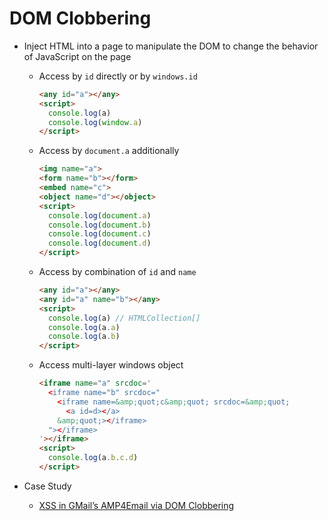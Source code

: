 # DOM Clobbering
- Inject HTML into a page to manipulate the DOM to change the behavior of JavaScript on the page
  - Access by `id` directly or by `windows.id`
    ```html
    <any id="a"></any>
    <script>
      console.log(a)
      console.log(window.a)
    </script>
    ```
  - Access by `document.a` additionally
    ```html
    <img name="a">
    <form name="b"></form>
    <embed name="c">
    <object name="d"></object>
    <script>
      console.log(document.a)
      console.log(document.b)
      console.log(document.c)
      console.log(document.d)
    </script>
    ```
  - Access by combination of `id` and `name`
    ```html
    <any id="a"></any>
    <any id="a" name="b"></any>
    <script>
      console.log(a) // HTMLCollection[]
      console.log(a.a)
      console.log(a.b)
    </script>
    ```
  - Access multi-layer windows object
    ```html
    <iframe name="a" srcdoc='
      <iframe name="b" srcdoc="
        <iframe name=&amp;quot;c&amp;quot; srcdoc=&amp;quot;
          <a id=d></a>
        &amp;quot;></iframe>
      "></iframe>
    '></iframe>
    <script>
      console.log(a.b.c.d)
    </script>
    ```

- Case Study
  - [XSS in GMail’s AMP4Email via DOM Clobbering](https://research.securitum.com/xss-in-amp4email-dom-clobbering/)
